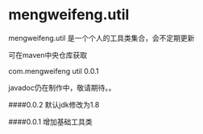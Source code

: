 # mengweifeng.util
mengweifeng.util 是一个个人的工具类集合，会不定期更新

可在maven中央仓库获取

<dependency>
    <groupId>com.mengweifeng</groupId>
    <artifactId>util</artifactId>
    <version>0.0.1</version>
</dependency>

javadoc仍在制作中，敬请期待。。


####0.0.2
默认jdk修改为1.8

####0.0.1
增加基础工具类


